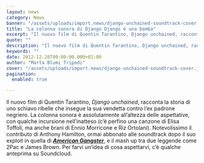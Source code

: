 ```yaml
---
layout: news
category: News
banner: "/assets/uploads/import.news/django-unchained-soundtrack-cover.jpg"
title: "La colonna sonora di Django Django è una bomba"
excerpt: "Il nuovo film di Quentin Tarantino, Django unchained, racconta la storia di uno schiavo ribelle che insegue la sua vendetta contro l’ex padrone negriero. La colonna sonora è assolutamente all’altezza delle aspettative, con qualche incursione nell’inatteso (c’è perfino una canzone di Elisa Toffoli, ma anche brani di Ennio Morricone e Riz Ortolani). Notevolissimo il contributo [&hellip"
quote: ""
description: "Il nuovo film di Quentin Tarantino, Django unchained, racconta la storia di uno schiavo ribelle che insegue la sua vendetta contro l’ex padrone negriero. La colonna sonora è assolutamente all’altezza delle aspettative, con qualche incursione nell’inatteso (c’è perfino una canzone di Elisa Toffoli, ma anche brani di Ennio Morricone e Riz Ortolani). Notevolissimo il contributo [&hellip"
keywords: ""
date: 2012-12-20T00:00:00.000+01:00
author: "Marta Blumi Tripodi"
cover: "/assets/uploads/import.news/django-unchained-soundtrack-cover.jpg"
pagination:
  enabled: true

---
```


Il nuovo film di Quentin Tarantino, _Django unchained_, racconta la storia di uno schiavo ribelle che insegue la sua vendetta contro l’ex padrone negriero. La colonna sonora è assolutamente all’altezza delle aspettative, con qualche incursione nell’inatteso (c’è perfino una canzone di Elisa Toffoli, ma anche brani di Ennio Morricone e Riz Ortolani). Notevolissimo il contributo di Anthony Hamilton, ormai abbonato alle soundtrack dopo il suo exploit in quella di [**_American Gangster_**](https://www.youtube.com/watch?v=3jsv7j3tj34 "https://www.youtube.com/watch?v=3jsv7j3tj34"), e il mash up tra due leggende come 2Pac e James Brown. Per farvi un’idea di cosa aspettarvi, c’è qualche anteprima su Soundcloud.  